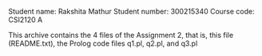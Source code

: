 Student name: Rakshita Mathur
Student number: 300215340
Course code: CSI2120 A
 
This archive contains the 4 files of the Assignment 2, that is, this file (README.txt),
the Prolog code files q1.pl, q2.pl, and q3.pl
